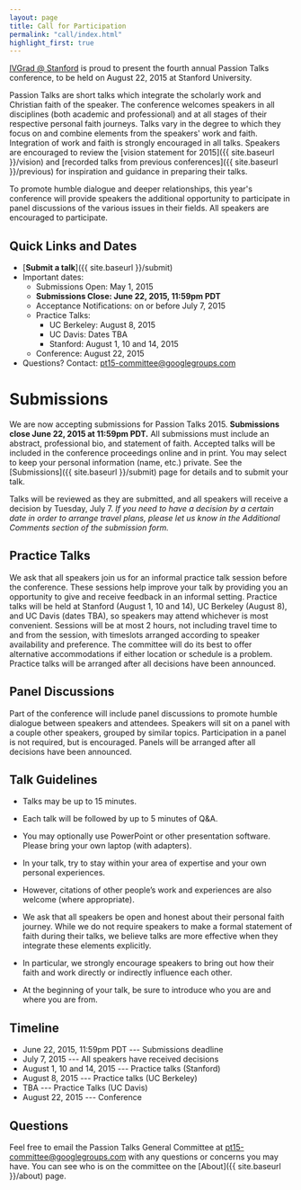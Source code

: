 ```yaml
---
layout: page
title: Call for Participation
permalink: "call/index.html"
highlight_first: true
---
```


[IVGrad @ Stanford](http://ivgrad.stanford.edu/) is proud
to present the fourth annual Passion Talks conference, to be held on
August 22, 2015 at Stanford University.

Passion Talks are short talks which integrate the scholarly work and
Christian faith of the speaker. The conference welcomes speakers in
all disciplines (both academic and professional) and at all stages of
their respective personal faith journeys. Talks vary in the degree to
which they focus on and combine elements from the speakers' work and
faith. Integration of work and faith is strongly encouraged in all
talks. Speakers are encouraged to review the
[vision statement for 2015]({{ site.baseurl }}/vision) and
[recorded talks from previous conferences]({{ site.baseurl }}/previous)
for inspiration and guidance in preparing their talks.

To promote humble dialogue and deeper relationships, this year's
conference will provide speakers the additional opportunity to
participate in panel discussions of the various issues in their
fields. All speakers are encouraged to participate.

## Quick Links and Dates

  * [**Submit a talk**]({{ site.baseurl }}/submit)
  * Important dates:
      * Submissions Open: May 1, 2015
      * **Submissions Close: June 22, 2015, 11:59pm PDT**
      * Acceptance Notifications: on or before July 7, 2015
      * Practice Talks:
          * UC Berkeley: August 8, 2015
          * UC Davis: Dates TBA
          * Stanford: August 1, 10 and 14, 2015
      * Conference: August 22, 2015
  * Questions? Contact: <pt15-committee@googlegroups.com>

# Submissions

We are now accepting submissions for Passion Talks 2015. **Submissions
close June 22, 2015 at 11:59pm PDT.** All submissions must include an
abstract, professional bio, and statement of faith. Accepted talks
will be included in the conference proceedings online and in
print. You may select to keep your personal information (name, etc.)
private. See the [Submissions]({{ site.baseurl }}/submit)
page for details and to submit your talk.

Talks will be reviewed as they are submitted, and all speakers will
receive a decision by Tuesday, July 7. *If you need to have a decision
by a certain date in order to arrange travel plans, please let us know
in the Additional Comments section of the submission form.*

## Practice Talks

We ask that all speakers join us for an informal practice talk session
before the conference. These sessions help improve your talk by
providing you an opportunity to give and receive feedback in an
informal setting. Practice talks will be held at Stanford (August 1,
10 and 14), UC Berkeley (August 8), and UC Davis (dates TBA), so
speakers may attend whichever is most convenient. Sessions will be at
most 2 hours, not including travel time to and from the session, with
timeslots arranged according to speaker availability and
preference. The committee will do its best to offer alternative
accommodations if either location or schedule is a problem. Practice
talks will be arranged after all decisions have been announced.

## Panel Discussions

Part of the conference will include panel discussions to promote
humble dialogue between speakers and attendees. Speakers will sit on a
panel with a couple other speakers, grouped by similar
topics. Participation in a panel is not required, but is
encouraged. Panels will be arranged after all decisions have been
announced.

## Talk Guidelines

  * Talks may be up to 15 minutes.

  * Each talk will be followed by up to 5 minutes of Q&A.

  * You may optionally use PowerPoint or other presentation
    software. Please bring your own laptop (with adapters).

  * In your talk, try to stay within your area of expertise and your
    own personal experiences.

  * However, citations of other people’s work and experiences are also
    welcome (where appropriate).

  * We ask that all speakers be open and honest about their personal
    faith journey. While we do not require speakers to make a formal
    statement of faith during their talks, we believe talks are more
    effective when they integrate these elements explicitly.

  * In particular, we strongly encourage speakers to bring out how
    their faith and work directly or indirectly influence each other.

  * At the beginning of your talk, be sure to introduce who you are
    and where you are from.

## Timeline

  * June 22, 2015, 11:59pm PDT --- Submissions deadline
  * July 7, 2015 --- All speakers have received decisions
  * August 1, 10 and 14, 2015 --- Practice talks (Stanford)
  * August 8, 2015 --- Practice talks (UC Berkeley)
  * TBA --- Practice Talks (UC Davis)
  * August 22, 2015 --- Conference

## Questions

Feel free to email the Passion Talks General Committee at
<pt15-committee@googlegroups.com> with any questions or concerns you
may have. You can see who is on the committee on the
[About]({{ site.baseurl }}/about) page.

